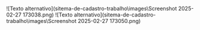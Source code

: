 ![Texto alternativo](sitema-de-cadastro-trabalho\images\Screenshot 2025-02-27 173038.png)
![Texto alternativo](sitema-de-cadastro-trabalho\images\Screenshot 2025-02-27 173050.png)

